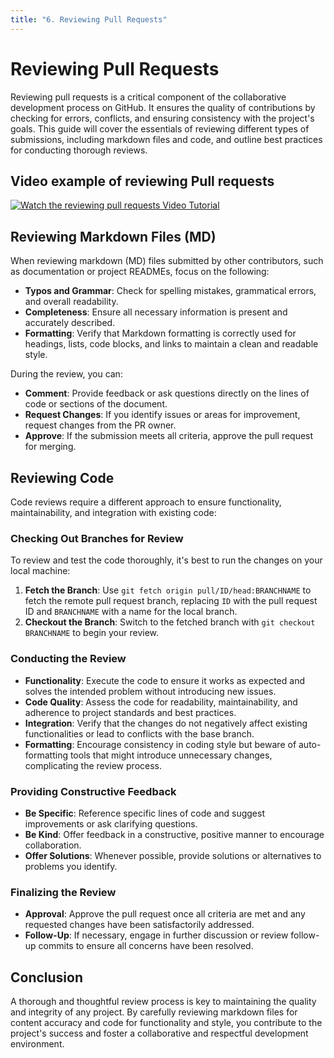 ```yaml
---
title: "6. Reviewing Pull Requests"
---
```


# Reviewing Pull Requests

Reviewing pull requests is a critical component of the collaborative development process on GitHub.
It ensures the quality of contributions by checking for errors, conflicts, and ensuring consistency
with the project's goals. This guide will cover the essentials of reviewing different types of
submissions, including markdown files and code, and outline best practices for conducting thorough
reviews.

## Video example of reviewing Pull requests

[![Watch the reviewing pull requests Video Tutorial](https://img.youtube.com/vi/uXUfgMFB_k8/0.jpg)](https://youtu.be/L_QurwohO7E "Reviewing Pull requests - Click to Watch!")

## Reviewing Markdown Files (MD)

When reviewing markdown (MD) files submitted by other contributors, such as documentation or project
READMEs, focus on the following:

- **Typos and Grammar**: Check for spelling mistakes, grammatical errors, and overall readability.
- **Completeness**: Ensure all necessary information is present and accurately described.
- **Formatting**: Verify that Markdown formatting is correctly used for headings, lists, code
  blocks, and links to maintain a clean and readable style.

During the review, you can:

- **Comment**: Provide feedback or ask questions directly on the lines of code or sections of the
  document.
- **Request Changes**: If you identify issues or areas for improvement, request changes from the PR
  owner.
- **Approve**: If the submission meets all criteria, approve the pull request for merging.

## Reviewing Code

Code reviews require a different approach to ensure functionality, maintainability, and integration
with existing code:

### Checking Out Branches for Review

To review and test the code thoroughly, it's best to run the changes on your local machine:

1. **Fetch the Branch**: Use `git fetch origin pull/ID/head:BRANCHNAME` to fetch the remote pull
   request branch, replacing `ID` with the pull request ID and `BRANCHNAME` with a name for the
   local branch.
2. **Checkout the Branch**: Switch to the fetched branch with `git checkout BRANCHNAME` to begin
   your review.

### Conducting the Review

- **Functionality**: Execute the code to ensure it works as expected and solves the intended problem
  without introducing new issues.
- **Code Quality**: Assess the code for readability, maintainability, and adherence to project
  standards and best practices.
- **Integration**: Verify that the changes do not negatively affect existing functionalities or lead
  to conflicts with the base branch.
- **Formatting**: Encourage consistency in coding style but beware of auto-formatting tools that
  might introduce unnecessary changes, complicating the review process.

### Providing Constructive Feedback

- **Be Specific**: Reference specific lines of code and suggest improvements or ask clarifying
  questions.
- **Be Kind**: Offer feedback in a constructive, positive manner to encourage collaboration.
- **Offer Solutions**: Whenever possible, provide solutions or alternatives to problems you
  identify.

### Finalizing the Review

- **Approval**: Approve the pull request once all criteria are met and any requested changes have
  been satisfactorily addressed.
- **Follow-Up**: If necessary, engage in further discussion or review follow-up commits to ensure
  all concerns have been resolved.

## Conclusion

A thorough and thoughtful review process is key to maintaining the quality and integrity of any
project. By carefully reviewing markdown files for content accuracy and code for functionality and
style, you contribute to the project's success and foster a collaborative and respectful development
environment.
